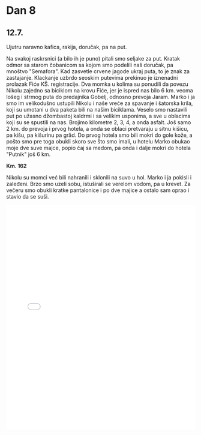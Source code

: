# Dan 8

## 12.7.

Ujutru naravno kafica, rakija, doručak, pa na put.

Na svakoj raskrsnici (a bilo ih je puno) pitali smo seljake za put. Kratak odmor sa starom čobanicom sa kojom smo podelili naš doručak, pa mnoštvo "Semafora". Kad zasvetle crvene jagode ukraj puta, to je znak za zastajanje. Klackanje uzbrdo seoskim putevima prekinuo je iznenadni prolazak Fiće KŠ. registracije. Dva momka u kolima su ponudili da povezu Nikolu zajedno sa biciklom na krovu Fiće, jer je ispred nas bilo 6 km. veoma lošeg i strmog puta do predajnika Gobelj, odnosno prevoja Jaram. Marko i ja smo im velikodušno ustupili Nikolu i naše vreće za spavanje i šatorska krila, koji su umotani u dva paketa bili na našim biciklama. Veselo smo nastavili put po užasno džombastoj kaldrmi i sa velikim usponima, a sve u oblacima koji su se spustili na nas. Brojimo kilometre 2, 3, 4, a onda asfalt. Još samo 2 km. do prevoja i prvog hotela, a onda se oblaci pretvaraju u sitnu kišicu, pa kišu, pa kišurinu pa grȁd. Do prvog hotela smo bili mokri do gole kože, a pošto smo pre toga obukli skoro sve što smo imali, u hotelu Marko obukao moje dve suve majce, popio čaj sa medom, pa onda i dalje mokri do hotela "Putnik" još 6 km.

**Km. 162**

Nikolu su momci već bili nahranili i sklonili na suvo u hol. Marko i ja pokisli i zaleđeni. Brzo smo uzeli sobu, istuširali se verelom vodom, pa u krevet. Za večeru smo obukli kratke pantalonice i po dve majice a ostalo sam oprao i stavio da se suši.

<iframe width="100%" height="600px" frameborder="0" allowfullscreen src="//umap.openstreetmap.fr/en/map/bajsom-po-srbiji_570086?scaleControl=true&miniMap=false&scrollWheelZoom=false&zoomControl=true&allowEdit=false&moreControl=true&searchControl=false&tilelayersControl=null&embedControl=false&datalayersControl=null&onLoadPanel=undefined&captionBar=false&fullscreenControl=true&locateControl=false&editinosmControl=false&datalayers=1627654#12/43.3419/20.8384"></iframe>
